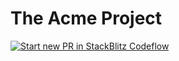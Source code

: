 # The Acme Project

<a href="https://stackblitz.com/~/github.com/stackblitz/viteconf-design-system"><img src="https://developer.stackblitz.com/img/start_pr_big.svg" alt="Start new PR in StackBlitz Codeflow"></a>
